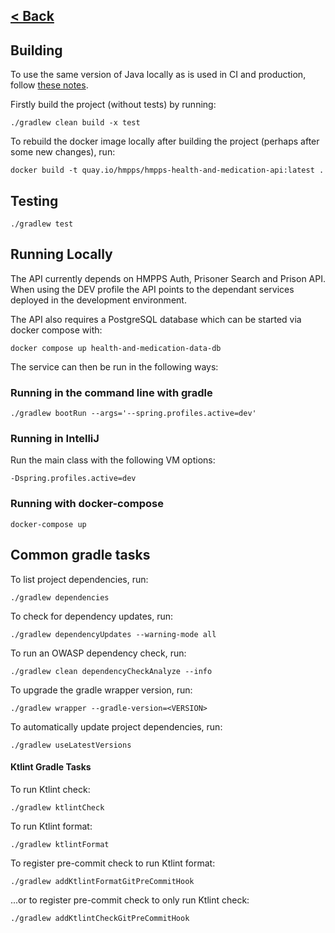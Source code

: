 [< Back](../README.md)
---

## Building

To use the same version of Java locally as is used in CI and production, follow [these notes](sdkman.md).


Firstly build the project (without tests) by running:
```
./gradlew clean build -x test
```

To rebuild the docker image locally after building the project (perhaps after some new changes), run:
```
docker build -t quay.io/hmpps/hmpps-health-and-medication-api:latest .
```

## Testing
```
./gradlew test 
```

## Running Locally

The API currently depends on HMPPS Auth, Prisoner Search and Prison API.
When using the DEV profile the API points to the dependant services deployed in the
development environment.

The API also requires a PostgreSQL database which can be started via docker compose with:

```shell
docker compose up health-and-medication-data-db
```

The service can then be run in the following ways:

### Running in the command line with gradle
```
./gradlew bootRun --args='--spring.profiles.active=dev'
```

### Running in IntelliJ
Run the main class with the following VM options:
```
-Dspring.profiles.active=dev
```

### Running with docker-compose
```
docker-compose up
```

## Common gradle tasks

To list project dependencies, run:

```
./gradlew dependencies
```

To check for dependency updates, run:
```
./gradlew dependencyUpdates --warning-mode all
```

To run an OWASP dependency check, run:
```
./gradlew clean dependencyCheckAnalyze --info
```

To upgrade the gradle wrapper version, run:
```
./gradlew wrapper --gradle-version=<VERSION>
```

To automatically update project dependencies, run:
```
./gradlew useLatestVersions
```

#### Ktlint Gradle Tasks

To run Ktlint check:
```
./gradlew ktlintCheck
```

To run Ktlint format:
```
./gradlew ktlintFormat
```

To register pre-commit check to run Ktlint format:
```
./gradlew addKtlintFormatGitPreCommitHook 
```

...or to register pre-commit check to only run Ktlint check:
```
./gradlew addKtlintCheckGitPreCommitHook
```